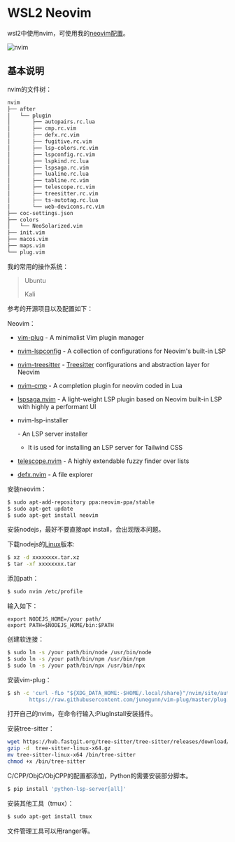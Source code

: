 # WSL2 Neovim

wsl2中使用nvim，可使用我的[neovim配置](https://github.com/zihan987/zihan-nvim.git)。

![nvim](/Users/asic-zty/Desktop/ASIC/GitHub/wsl2-config/image/nvim.png)

## 基本说明

nvim的文件树：

```bash
nvim
├── after
│   └── plugin
│       ├── autopairs.rc.lua
│       ├── cmp.rc.vim
│       ├── defx.rc.vim
│       ├── fugitive.rc.vim
│       ├── lsp-colors.rc.vim
│       ├── lspconfig.rc.vim
│       ├── lspkind.rc.lua
│       ├── lspsaga.rc.vim
│       ├── lualine.rc.lua
│       ├── tabline.rc.vim
│       ├── telescope.rc.vim
│       ├── treesitter.rc.vim
│       ├── ts-autotag.rc.lua
│       └── web-devicons.rc.vim
├── coc-settings.json
├── colors
│   └── NeoSolarized.vim
├── init.vim
├── macos.vim
├── maps.vim
└── plug.vim
```



我的常用的操作系统： 

> Ubuntu 
>
> Kali


参考的开源项目以及配置如下：

Neovim：

- [vim-plug](https://github.com/junegunn/vim-plug) - A minimalist Vim plugin manager

- [nvim-lspconfig](https://github.com/neovim/nvim-lspconfig) - A collection of configurations for Neovim's built-in LSP

- [nvim-treesitter](https://github.com/nvim-treesitter/nvim-treesitter) - [Treesitter](https://github.com/tree-sitter/tree-sitter) configurations and abstraction layer for Neovim

- [nvim-cmp](https://github.com/hrsh7th/nvim-cmp) - A completion plugin for neovim coded in Lua

- [lspsaga.nvim](https://github.com/tami5/lspsaga.nvim) - A light-weight LSP plugin based on Neovim built-in LSP with highly a performant UI

- nvim-lsp-installer

   

  \- An LSP server installer

  - It is used for installing an LSP server for Tailwind CSS

- [telescope.nvim](https://github.com/nvim-telescope/telescope.nvim) - A highly extendable fuzzy finder over lists

- [defx.nvim](https://github.com/Shougo/defx.nvim) - A file explorer

安装neovim：

```bash
$ sudo apt-add-repository ppa:neovim-ppa/stable
$ sudo apt-get update
$ sudo apt-get install neovim
```

安装nodejs，最好不要直接apt install，会出现版本问题。

下载nodejs的[Linux](https://nodejs.org/en/download/)版本:

```bash
$ xz -d xxxxxxxx.tar.xz
$ tar -xf xxxxxxxx.tar
```

添加path：

```bash
$ sudo nvim /etc/profile
```

输入如下：

```profile
export NODEJS_HOME=/your path/
export PATH=$NODEJS_HOME/bin:$PATH
```

创建软连接：

```bash
$ sudo ln -s /your path/bin/node /usr/bin/node
$ sudo ln -s /your path/bin/npm /usr/bin/npm
$ sudo ln -s /your path/bin/npx /usr/bin/npx
```

安装vim-plug：

```bash
$ sh -c 'curl -fLo "${XDG_DATA_HOME:-$HOME/.local/share}"/nvim/site/autoload/plug.vim --create-dirs \
       https://raw.githubusercontent.com/junegunn/vim-plug/master/plug.vim'
```

打开自己的nvim，在命令行输入:PlugInstall安装插件。

安装tree-sitter：

```bash
wget https://hub.fastgit.org/tree-sitter/tree-sitter/releases/download/v0.20.1/tree-sitter-linux-x64.gz
gzip -d  tree-sitter-linux-x64.gz
mv tree-sitter-linux-x64 /bin/tree-sitter
chmod +x /bin/tree-sitter
```

C/CPP/ObjC/ObjCPP的配置都添加，Python的需要安装部分脚本。

```bash
$ pip install 'python-lsp-server[all]'
```

安装其他工具（tmux）：

```bash
$ sudo apt-get install tmux
```

文件管理工具可以用ranger等。